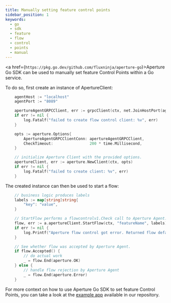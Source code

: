 ```yaml
---
title: Manually setting feature control points
sidebar_position: 1
keywords:
  - go
  - sdk
  - feature
  - flow
  - control
  - points
  - manual
---
```


<a href={`https://pkg.go.dev/github.com/fluxninja/aperture-go`}>Aperture Go
SDK</a> can be used to manually set feature Control Points within a Go service.

To do so, first create an instance of ApertureClient:

```go
	agentHost := "localhost"
	agentPort := "8089"

	apertureAgentGRPCClient, err := grpcClient(ctx, net.JoinHostPort(agentHost, agentPort))
	if err != nil {
		log.Fatalf("failed to create flow control client: %v", err)
	}

	opts := aperture.Options{
		ApertureAgentGRPCClientConn: apertureAgentGRPCClient,
		CheckTimeout:                200 * time.Millisecond,
	}

	// initialize Aperture Client with the provided options.
	apertureClient, err := aperture.NewClient(ctx, opts)
	if err != nil {
		log.Fatalf("failed to create client: %v", err)
	}
```

The created instance can then be used to start a flow:

```go
    // business logic produces labels
    labels := map[string]string{
        "key": "value",
    }

    // StartFlow performs a flowcontrolv1.Check call to Aperture Agent. It returns a Flow and an error if any.
    flow, err := a.apertureClient.StartFlow(ctx, "featureName", labels)
    if err != nil {
        log.Printf("Aperture flow control got error. Returned flow defaults to Allowed. flow.Accepted(): %t", flow.Accepted())
    }

    // See whether flow was accepted by Aperture Agent.
    if flow.Accepted() {
        // do actual work
        _ = flow.End(aperture.OK)
    } else {
        // handle flow rejection by Aperture Agent
        _ = flow.End(aperture.Error)
    }
```

For more context on how to use Aperture Go SDK to set feature Control Points,
you can take a look at the [example app][example] available in our repository.

[example]:
  https://github.com/fluxninja/aperture/tree/main/sdks/aperture-go/example

